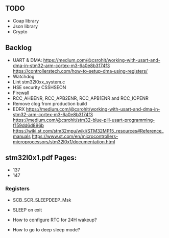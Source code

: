 ## TODO
- Coap library
- Json library
- Crypto

## Backlog
- UART & DMA: https://medium.com/@csrohit/working-with-usart-and-dma-in-stm32-arm-cortex-m3-6a0e8b3174f3
  https://controllerstech.com/how-to-setup-dma-using-registers/
- Watchdog
- Lint stm32l0xx_system.c
- HSE security CSSHSEON
- Firewall
- RCC_AHBENR, RCC_APB2ENR, RCC_APB1ENR and RCC_IOPENR
- Remove clog from production build
- EDRX
https://medium.com/@csrohit/working-with-usart-and-dma-in-stm32-arm-cortex-m3-6a0e8b3174f3
https://medium.com/@csrohit/stm32-blue-pill-usart-programming-f159dd6d896b
https://wiki.st.com/stm32mpu/wiki/STM32MP15_resources#Reference_manuals
https://www.st.com/en/microcontrollers-microprocessors/stm32l0x1/documentation.html


## stm32l0x1.pdf Pages:
- 137
- 147

### Registers
- SCB_SCR_SLEEPDEEP_Msk
- SLEEP on exit


- How to configure RTC for 24H wakeup?
- How to go to deep sleep mode?
